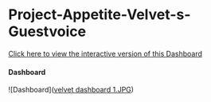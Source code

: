 # Project-Appetite-Velvet-s-Guestvoice

[Click here to view the interactive version of this Dashboard](https://app.powerbi.com/view?r=eyJrIjoiNGY2ZmNiZDUtYmY1NC00ODE3LWI1ODEtNDc0ZGI4MGQ4ZDE3IiwidCI6ImRmODY3OWNkLWE4MGUtNDVkOC05OWFjLWM4M2VkN2ZmOTVhMCJ9)<br>

#### Dashboard
![Dashboard]([velvet dashboard 1.JPG](https://github.com/k-for-karthik/Project-Appetite-Velvet-s-Guestvoice/blob/617698657d340e12a6bcf7af1712b1dc45c39ecd/velvet%20dashboard%201.JPG))
